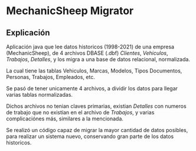 # MechanicSheep Migrator

## Explicación
Aplicación java que lee datos historicos (1998-2021) de una empresa (MechanicSheep), de 4 archivos DBASE (.dbf) *Clientes*, *Vehiculos*, *Trabajos*, *Detalles*,
y los migra a una base de datos relacional, normalizada.

La cual tiene las tablas Vehiculos, Marcas, Modelos, Tipos Documentos, Personas, Trabajos, Empleados, etc.

Se pasó de tener unicamente 4 archivos, a dividir los datos para llegar varias tablas normalizadas.

Dichos archivos no tenian claves primarias, existian *Detalles* con numeros de trabajo que no existían en el archivo de *Trabajos*, y varias complicaciónes más, similares a la mencionada.

Se realizó un código capaz de migrar la mayor cantidad de datos posibles, para realizar un sistema nuevo, conservando gran parte de los datos historicos.
